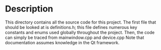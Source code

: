 # Description
This directory contains all the source code for this project. The first file that should be looked at is definitions.h; this file defines numerous key constants and enums used globally throughout the project.
Then, the code can simply be traced from mainwindow.cpp and device.cpp
Note that documentation assumes knowledge in the Qt framework.
